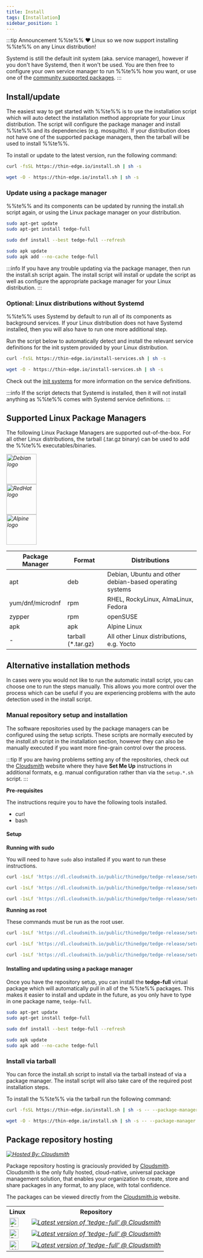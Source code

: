 ```yaml
---
title: Install
tags: [Installation]
sidebar_position: 1
---
```


:::tip Announcement
%%te%% ❤️ Linux so we now support installing %%te%% on any Linux distribution!

Systemd is still the default init system (aka. service manager), however if you don't have Systemd, then it won't be used. You are then free to configure your own service manager to run %%te%% how you want, or use one of the [community supported packages](#optional-linux-distributions-without-systemd).
:::

## Install/update

The easiest way to get started with %%te%% is to use the installation script which will auto detect the installation method appropriate for your Linux distribution. The script will configure the package manager and install %%te%% and its dependencies (e.g. mosquitto). If your distribution does not have one of the supported package managers, then the tarball will be used to install %%te%%.

To install or update to the latest version, run the following command:

```sh tab={"label":"curl"}
curl -fsSL https://thin-edge.io/install.sh | sh -s
```

```sh tab={"label":"wget"}
wget -O - https://thin-edge.io/install.sh | sh -s
```

### Update using a package manager

%%te%% and its components can be updated by running the install.sh script again, or using the Linux package manager on your distribution.

```sh tab={"label":"Debian/Ubuntu"}
sudo apt-get update
sudo apt-get install tedge-full
```

```sh tab={"label":"RHEL/Fedora/RockyLinux"}
sudo dnf install --best tedge-full --refresh
```

```sh tab={"label":"Alpine"}
sudo apk update
sudo apk add --no-cache tedge-full
```

:::info
If you have any trouble updating via the package manager, then run the install.sh script again. The install script will install or update the script as well as configure the appropriate package manager for your Linux distribution.
:::

### Optional: Linux distributions without Systemd

%%te%% uses Systemd by default to run all of its components as background services. If your Linux distribution does not have Systemd installed, then you will also have to run one more additional step.

Run the script below to automatically detect and install the relevant service definitions for the init system provided by your Linux distribution.

```sh tab={"label":"curl"}
curl -fsSL https://thin-edge.io/install-services.sh | sh -s
```

```sh tab={"label":"wget"}
wget -O - https://thin-edge.io/install-services.sh | sh -s
```

Check out the [init systems](../operate/installation/init-systems.md) for more information on the service definitions.

:::info
If the script detects that Systemd is installed, then it will not install anything as %%te%% comes with Systemd service definitions.
:::

## Supported Linux Package Managers

The following Linux Package Managers are supported out-of-the-box. For all other Linux distributions, the tarball (.tar.gz binary) can be used to add the %%te%% executables/binaries.

<div>
    <div class="row">
        <div class="column logo">
            <em><img width="80" height="80" src="https://assets.cloudsmith.media/package/images/backends/deb/large.30f93502b7b5.png" alt="Debian logo" /></em>
        </div>
        <div class="column logo">
            <em><img width="80" height="80" src="https://assets.cloudsmith.media/package/images/backends/rpm/large.f677f5642875.png" alt="RedHat logo" /></em>
        </div>
        <div class="column logo">
            <em><img width="80" height="80" src="https://assets.cloudsmith.media/package/images/backends/alpine/large.974a497e9765.png" alt="Alpine logo" /></em>
        </div>
    </div>
</div>

|Package Manager|Format|Distributions|
|---------------|------|-------------|
|apt|deb|Debian, Ubuntu and other debian-based operating systems|
|yum/dnf/microdnf|rpm|RHEL, RockyLinux, AlmaLinux, Fedora|
|zypper|rpm|openSUSE|
|apk|apk|Alpine Linux|
|-|tarball (*.tar.gz)|All other Linux distributions, e.g. Yocto|


## Alternative installation methods

In cases were you would not like to run the automatic install script, you can choose one to run the steps manually. This allows you more control over the process which can be useful if you are experiencing problems with the auto detection used in the install script.

### Manual repository setup and installation

The software repositories used by the package managers can be configured using the setup scripts. These scripts are normally executed by the *install.sh* script in the installation section, however they can also be manually executed if you want more fine-grain control over the process.

:::tip
If you are having problems setting any of the repositories, check out the [Cloudsmith](https://cloudsmith.io/~thinedge/repos/tedge-release/setup/#formats-deb) website where they have **Set Me Up** instructions in additional formats, e.g. manual configuration rather than via the `setup.*.sh` script.
:::

**Pre-requisites**

The instructions require you to have the following tools installed.

* curl
* bash

#### Setup

**Running with sudo**

You will need to have `sudo` also installed if you want to run these instructions.

```sh tab={"label":"Debian/Ubuntu"}
curl -1sLf 'https://dl.cloudsmith.io/public/thinedge/tedge-release/setup.deb.sh' | sudo bash
```

```sh tab={"label":"RHEL/Fedora/RockyLinux"}
curl -1sLf 'https://dl.cloudsmith.io/public/thinedge/tedge-release/setup.rpm.sh' | sudo bash
```

```sh tab={"label":"Alpine"}
curl -1sLf 'https://dl.cloudsmith.io/public/thinedge/tedge-release/setup.alpine.sh' | sudo bash
```

**Running as root**

These commands must be run as the root user.

```sh tab={"label":"Debian/Ubuntu"}
curl -1sLf 'https://dl.cloudsmith.io/public/thinedge/tedge-release/setup.deb.sh' | bash
```

```sh tab={"label":"RHEL/Fedora/RockyLinux"}
curl -1sLf 'https://dl.cloudsmith.io/public/thinedge/tedge-release/setup.rpm.sh' | bash
```

```sh tab={"label":"Alpine"}
curl -1sLf 'https://dl.cloudsmith.io/public/thinedge/tedge-release/setup.alpine.sh' | bash
```


#### Installing and updating using a package manager

Once you have the repository setup, you can install the **tedge-full** virtual package which will automatically pull in all of the %%te%% packages. This makes it easier to install and update in the future, as you only have to type in one package name, `tedge-full`.

```sh tab={"label":"Debian/Ubuntu"}
sudo apt-get update
sudo apt-get install tedge-full
```

```sh tab={"label":"RHEL/Fedora/RockyLinux"}
sudo dnf install --best tedge-full --refresh
```

```sh tab={"label":"Alpine"}
sudo apk update
sudo apk add --no-cache tedge-full
```

### Install via tarball

You can force the install.sh script to install via the tarball instead of via a package manager. The install script will also take care of the required post installation steps.

To install the %%te%% via the tarball run the following command:


```sh tab={"label":"curl"}
curl -fsSL https://thin-edge.io/install.sh | sh -s -- --package-manager tarball
```

```sh tab={"label":"wget"}
wget -O - https://thin-edge.io/install.sh | sh -s -- --package-manager tarball
```

## Package repository hosting

[_![Hosted By: Cloudsmith](https://img.shields.io/badge/OSS%20hosting%20by-cloudsmith-blue?logo=cloudsmith&style=for-the-badge)_](https://cloudsmith.com)

Package repository hosting is graciously provided by  [Cloudsmith](https://cloudsmith.com).
Cloudsmith is the only fully hosted, cloud-native, universal package management solution, that
enables your organization to create, store and share packages in any format, to any place, with total
confidence.

The packages can be viewed directly from the [Cloudsmith.io](https://cloudsmith.io/~thinedge/repos/) website.

<table>
<tr>
    <th>Linux</th>
    <th>Repository</th>
</tr>
<tr>
    <td>
        <em><img width="24" height="24" src="https://assets.cloudsmith.media/package/images/backends/deb/small.bedd6f749317.png" alt="Debian logo" /></em>
    </td>
    <td>
        <a href="https://cloudsmith.io/~thinedge/repos/tedge-release/packages/detail/deb/tedge-full/latest/a=all;d=any-distro%252Fany-version;t=binary/"><em><img src="https://api-prd.cloudsmith.io/v1/badges/version/thinedge/tedge-release/deb/tedge-full/latest/a=all;d=any-distro%252Fany-version;t=binary/?render=true&show_latest=true" alt="Latest version of 'tedge-full' @ Cloudsmith" /></em></a>
    </td>
</tr>
<tr>
    <td>
        <em><img width="24" height="24" src="https://assets.cloudsmith.media/package/images/backends/rpm/small.89bd26d9d17b.png" alt="RedHat logo" /></em>
    </td>
    <td>
        <a href="https://cloudsmith.io/~thinedge/repos/tedge-release/packages/detail/rpm/tedge-full/latest/a=noarch;d=any-distro%252Fany-version;t=binary/"><em><img src="https://api-prd.cloudsmith.io/v1/badges/version/thinedge/tedge-release/rpm/tedge-full/latest/a=noarch;d=any-distro%252Fany-version;t=binary/?render=true&show_latest=true" alt="Latest version of 'tedge-full' @ Cloudsmith" /></em></a>
    </td>
</tr>
<tr>
    <td>
        <em><img width="24" height="24" src="https://assets.cloudsmith.media/package/images/backends/alpine/small.dff9b535ea47.png" alt="Alpine logo" /></em>
    </td>
    <td>
        <a href="https://cloudsmith.io/~thinedge/repos/tedge-release/packages/detail/alpine/tedge-full/latest/a=noarch;d=alpine%252Fany-version/"><em><img src="https://api-prd.cloudsmith.io/v1/badges/version/thinedge/tedge-release/alpine/tedge-full/latest/a=noarch;d=alpine%252Fany-version/?render=true&show_latest=true" alt="Latest version of 'tedge-full' @ Cloudsmith" /></em></a>
    </td>
</tr>
</table>
